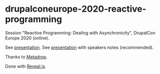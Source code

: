 # drupalconeurope-2020-reactive-programming

Session "Reactive Programming: Dealing with Asynchronicity", DrupalCon Europe 2020 (online).


See [presentation](https://rsanzante.github.io/drupalconeurope-2020-reactive-programming/slides/).
See [presentation](https://rsanzante.github.io/drupalconeurope-2020-reactive-programming/slides?showNotes=true) with speakers notes (recommended).

Thanks to <a href="https://metadrop.net/en/">Metadrop</a>.

Done with [Reveal.js](https://revealjs.com/#/).
